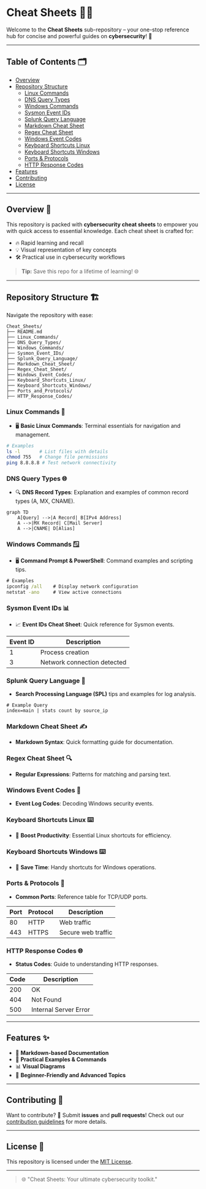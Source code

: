 # Cheat Sheets 📜✨

Welcome to the **Cheat Sheets** sub-repository – your one-stop reference hub for concise and powerful guides on **cybersecurity**! 🚀

---

## Table of Contents 🗂️

- [Overview](#overview-)
- [Repository Structure](#repository-structure-)
  - [Linux Commands](#linux-commands-)
  - [DNS Query Types](#dns-query-types-)
  - [Windows Commands](#windows-commands-)
  - [Sysmon Event IDs](#sysmon-event-ids-)
  - [Splunk Query Language](#splunk-query-language-)
  - [Markdown Cheat Sheet](#markdown-cheat-sheet-)
  - [Regex Cheat Sheet](#regex-cheat-sheet-)
  - [Windows Event Codes](#windows-event-codes-)
  - [Keyboard Shortcuts Linux](#keyboard-shortcuts-linux-)
  - [Keyboard Shortcuts Windows](#keyboard-shortcuts-windows-)
  - [Ports & Protocols](#ports--protocols-)
  - [HTTP Response Codes](#http-response-codes-)
- [Features](#features-)
- [Contributing](#contributing-)
- [License](#license-)

---

## Overview 🌟

This repository is packed with **cybersecurity cheat sheets** to empower you with quick access to essential knowledge. Each cheat sheet is crafted for:

- 🔥 Rapid learning and recall
- 💡 Visual representation of key concepts
- 🛠️ Practical use in cybersecurity workflows

> **Tip:** Save this repo for a lifetime of learning! 🌐

---

## Repository Structure 🏗️

Navigate the repository with ease:

```
Cheat_Sheets/
├── README.md
├── Linux_Commands/
├── DNS_Query_Types/
├── Windows_Commands/
├── Sysmon_Event_IDs/
├── Splunk_Query_Language/
├── Markdown_Cheat_Sheet/
├── Regex_Cheat_Sheet/
├── Windows_Event_Codes/
├── Keyboard_Shortcuts_Linux/
├── Keyboard_Shortcuts_Windows/
├── Ports_and_Protocols/
├── HTTP_Response_Codes/
```

### Linux Commands 🐧
- 🖥️ **Basic Linux Commands**: Terminal essentials for navigation and management.

```bash
# Examples
ls -l       # List files with details
chmod 755   # Change file permissions
ping 8.8.8.8 # Test network connectivity
```

### DNS Query Types 🌐
- 🔍 **DNS Record Types**: Explanation and examples of common record types (A, MX, CNAME).

```mermaid
graph TD
    A[Query] -->|A Record| B[IPv4 Address]
    A -->|MX Record| C[Mail Server]
    A -->|CNAME| D[Alias]
```

### Windows Commands 🪟
- 🖥️ **Command Prompt & PowerShell**: Command examples and scripting tips.

```cmd
# Examples
ipconfig /all    # Display network configuration
netstat -ano     # View active connections
```

### Sysmon Event IDs 📊
- 📈 **Event IDs Cheat Sheet**: Quick reference for Sysmon events.

| Event ID | Description                        |
|----------|------------------------------------|
| 1        | Process creation                  |
| 3        | Network connection detected       |

### Splunk Query Language 🔎
- **Search Processing Language (SPL)** tips and examples for log analysis.

```spl
# Example Query
index=main | stats count by source_ip
```

### Markdown Cheat Sheet ✍️
- **Markdown Syntax**: Quick formatting guide for documentation.

### Regex Cheat Sheet 🔍
- **Regular Expressions**: Patterns for matching and parsing text.

### Windows Event Codes 🚦
- **Event Log Codes**: Decoding Windows security events.

### Keyboard Shortcuts Linux ⌨️
- 🚀 **Boost Productivity**: Essential Linux shortcuts for efficiency.

### Keyboard Shortcuts Windows ⌨️
- 🌟 **Save Time**: Handy shortcuts for Windows operations.

### Ports & Protocols 📡
- **Common Ports**: Reference table for TCP/UDP ports.

| Port | Protocol | Description               |
|------|----------|---------------------------|
| 80   | HTTP     | Web traffic               |
| 443  | HTTPS    | Secure web traffic        |

### HTTP Response Codes 🌐
- **Status Codes**: Guide to understanding HTTP responses.

| Code | Description                 |
|------|-----------------------------|
| 200  | OK                          |
| 404  | Not Found                   |
| 500  | Internal Server Error       |

---

## Features ✨

- 📄 **Markdown-based Documentation**
- 🔧 **Practical Examples & Commands**
- 📊 **Visual Diagrams**
- 🌟 **Beginner-Friendly and Advanced Topics**

---

## Contributing 🤝

Want to contribute? 🌟 Submit **issues** and **pull requests**! Check out our [contribution guidelines](CONTRIBUTING.md) for more details.

---

## License 📜

This repository is licensed under the [MIT License](LICENSE).

---

> 🌐 "Cheat Sheets: Your ultimate cybersecurity toolkit."
